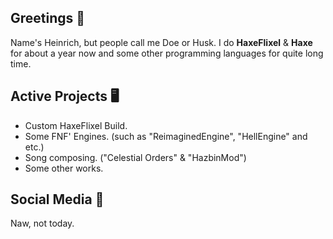 ## Greetings 👋

Name's Heinrich, but people call me Doe or Husk.
I do **HaxeFlixel** & **Haxe** for about a year now and some other programming languages for quite long time.

## Active Projects 🖥️
- Custom HaxeFlixel Build.
- Some FNF' Engines. (such as "ReimaginedEngine", "HellEngine" and etc.)
- Song composing. ("Celestial Orders" & "HazbinMod")
- Some other works.

## Social Media 🔎
Naw, not today.
<!--
**hxida/hxida** is a ✨ _special_ ✨ repository because its `README.md` (this file) appears on your GitHub profile.

Here are some ideas to get you started:

- 🔭 I’m currently working on ...
- 🌱 I’m currently learning ...
- 👯 I’m looking to collaborate on ...
- 🤔 I’m looking for help with ...
- 💬 Ask me about ...
- 📫 How to reach me: ...
- 😄 Pronouns: ...
- ⚡ Fun fact: ...
-->
